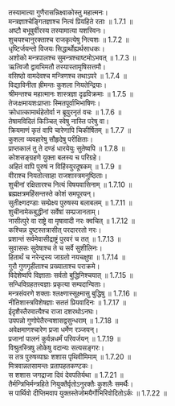 

  
तस्यामात्या गुणैरासन्निक्ष्वाकोस्तु महात्मनः।  
मन्त्रज्ञाश्चेङ्गितज्ञाश्च नित्यं प्रियहिते रताः ॥ 1.7.1 ॥   
अष्टौ बभूवुर्वीरस्य तस्यामात्या यशस्विनः।  
शुचयश्चानुरक्ताश्च राजकृत्येषु नित्यशः ॥ 1.7.2 ॥   
धृष्टिर्जयन्तो विजयः सिद्धार्थोह्यर्थसाधकः।  
अशोको मन्त्रपालश्च सुमन्त्रश्चाष्टमोऽभवत् ॥ 1.7.3 ॥   
ऋत्विजौ द्वावभिमतौ तस्यास्तामृषिसत्तमौ।  
वसिष्ठो वामदेवश्च मन्त्रिणश्च तथाऽपरे ॥ 1.7.4 ॥   
विद्याविनीता ह्रीमन्तः कुशला नियतेन्द्रियाः।  
श्रीमन्तश्च महात्मानः शास्त्रज्ञा दृढविक्रमाः ॥ 1.7.5 ॥   
तेजःक्षमायशःप्राप्ताः स्मितपूर्वाभिभाषिणः।  
क्रोधात्कामार्थहेतोर्वा न ब्रूयुरनृतं वचः ॥ 1.7.6 ॥   
तेषामविदितं किञ्चित् स्वेषु नास्ति परेषु वा।  
क्रियमाणं कृतं वापि चारेणापि चिकीर्षितम् ॥ 1.7.7 ॥   
कुशला व्यवहारेषु सौहृदेषु परीक्षिताः।  
प्राप्तकालं तु ते दण्डं धारयेयुः सुतेष्वपि ॥ 1.7.8 ॥   
कोशसङ्ग्रहणे युक्ता बलस्य च परिग्रहे।  
अहितं वापि पुरुषं न विहिंस्युरदूषकम् ॥ 1.7.9 ॥   
वीराश्च नियतोत्साहा राजशास्त्रमनुष्ठिताः।  
शुचीनां रक्षितारश्च नित्यं विषयवासिनाम् ॥ 1.7.10 ॥   
ब्रह्मक्षत्रमहिंसन्तस्ते कोशं समपूरयन्।  
सुतीक्ष्णदण्डाः सम्प्रेक्ष्य पुरुषस्य बलाबलम् ॥ 1.7.11 ॥   
शुचीनामेकबुद्धीनां सर्वेषां सम्प्रजानताम्।  
नासीत्पुरे वा राष्ट्रे वा मृषावादी नरः क्वचित् ॥ 1.7.12 ॥   
कश्चिन्न दुष्टस्तत्रासीत् परदाररतो नरः।  
प्रशान्तं सर्वमेवासीद्राष्ट्रं पुरवरं च तत् ॥ 1.7.13 ॥   
सुवाससः सुवेषाश्च ते च सर्वे सुशीलिनः।  
हितार्थं च नरेन्द्रस्य जाग्रतो नयचक्षुषा ॥ 1.7.14 ॥   
गुरौ गुणगृहीताश्च प्रख्याताश्च पराक्रमे।  
विदेशेष्वपि विज्ञाताः सर्वतो बुद्धिनिश्चयात् ॥ 1.7.15 ॥   
सन्धिविग्रहतत्त्वज्ञाः प्रकृत्या सम्पदान्विताः।  
मन्त्रसंवरणे शक्ताः श्लक्ष्णास्सूक्ष्मासु बुद्धिषु ॥ 1.7.16 ॥   
नीतिशास्त्रविशेषज्ञाः सततं प्रियवादिनः ॥ 1.7.17 ॥   
ईदृशैस्तैरमात्यैश्च राजा दशरथोऽनघः।  
उपपन्नो गुणोपेतैरन्वशासद्वसुन्धराम् ॥ 1.7.18 ॥   
अवेक्षमाणश्चारेण प्रजा धर्मेण रञ्जयन्।  
प्रजानां पालनं कुर्वन्नधर्मं परिवर्जयन् ॥ 1.7.19 ॥   
विश्रुतस्त्रिषु लोकेषु वदान्यः सत्यसङ्गरः।  
स तत्र पुरुषव्याघ्रः शशास पृथिवीमिमाम् ॥ 1.7.20 ॥   
मित्रवान्नतसामन्तः प्रतापहतकण्टकः।  
स शशास जगद्राजा दिवं देवपतिर्यथा ॥ 1.7.21 ॥   
तैर्मन्त्रिभिर्मन्त्रहिते नियुक्तैर्वृतोऽनुरक्तैः कुशलैः समर्थैः।  
स पार्थिवो दीप्तिमवाप युक्तस्तेजोमयैर्गोभिरिवोदितोऽर्कः ॥ 1.7.22 ॥   
